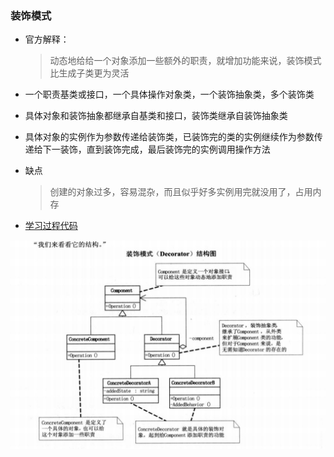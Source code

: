 ### 装饰模式
* 官方解释：
  >动态地给给一个对象添加一些额外的职责，就增加功能来说，装饰模式比生成子类更为灵活
  
* 一个职责基类或接口，一个具体操作对象类，一个装饰抽象类，多个装饰类

* 具体对象和装饰抽象都继承自基类和接口，装饰类继承自装饰抽象类

* 具体对象的实例作为参数传递给装饰类，已装饰完的类的实例继续作为参数传递给下一装饰，直到装饰完成，最后装饰完的实例调用操作方法

* 缺点
  >创建的对象过多，容易混杂，而且似乎好多实例用完就没用了，占用内存
  
 * [学习过程代码](https://github.com/Davion2017/GOF/tree/master/GOF/Decorator)
 
 ![装饰模式](https://github.com/Davion2017/GOF/blob/master/GOF/Resources/Image/%E8%A3%85%E9%A5%B0%E6%A8%A1%E5%BC%8F.png)

